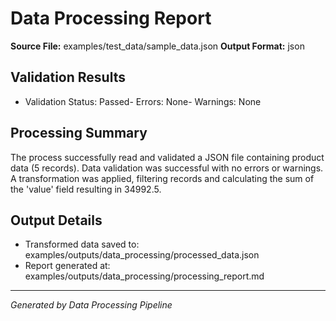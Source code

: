 # Data Processing Report

**Source File:** examples/test_data/sample_data.json
**Output Format:** json

## Validation Results

- Validation Status: Passed- Errors: None- Warnings: None
## Processing Summary

The process successfully read and validated a JSON file containing product data (5 records). Data validation was successful with no errors or warnings. A transformation was applied, filtering records and calculating the sum of the 'value' field resulting in 34992.5.

## Output Details

- Transformed data saved to: examples/outputs/data_processing/processed_data.json
- Report generated at: examples/outputs/data_processing/processing_report.md

---
*Generated by Data Processing Pipeline*